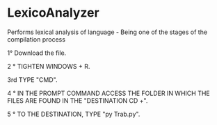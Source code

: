# LexicoAnalyzer
Performs lexical analysis of language - Being one of the stages of the compilation process

1° Download the file.

2 ° TIGHTEN WINDOWS + R.

3rd TYPE "CMD".

4 ° IN THE PROMPT COMMAND ACCESS THE FOLDER IN WHICH THE FILES ARE FOUND IN THE "DESTINATION CD +".

5 ° TO THE DESTINATION, TYPE "py Trab.py".

